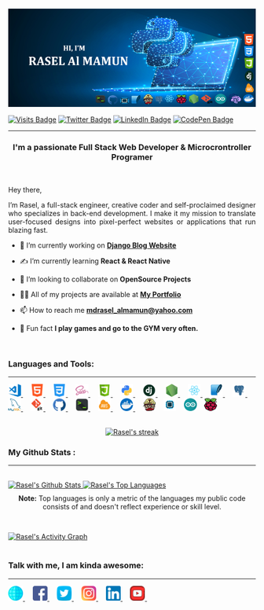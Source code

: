[![Rasel's GitHub Banner](image/banner/poster.png)](https://)

[![Visits Badge](https://badges.pufler.dev/visits/braydoncoyer/braydoncoyer)](https://)
[![Twitter Badge](https://img.shields.io/badge/Twitter-Profile-informational?style=flat&logo=twitter&logoColor=white&color=1CA2F1)](https://twitter.com/MDRASELALMAMUN4)
[![LinkedIn Badge](https://img.shields.io/badge/LinkedIn-Profile-informational?style=flat&logo=linkedin&logoColor=white&color=0D76A8)](https://www.linkedin.com/in/rasel-al-mamun/)
[![CodePen Badge](https://img.shields.io/badge/CodePen-Profile-informational?style=flat&logo=codepen&logoColor=white&color=black)](https://codepen.io/rasel-al-mamun)
___

<h3 align="center">
 I'm a passionate Full Stack Web Developer & Microcrontroller Programer
</h3>

<br>

<p>Hey there,</p>
<p style="text-align:justify">
  I’m Rasel, a full-stack engineer, creative coder and self-proclaimed designer who specializes in back-end development. I make it my mission to translate user-focused designs into pixel-perfect websites or applications that run blazing fast.
</p>

- 💼 I’m currently working on **[Django Blog Website](https://github.com/)**

- ✍ I’m currently learning **React & React Native**

- 👯 I’m looking to collaborate on **OpenSource Projects**

- 👨‍💻 All of my projects are available at **[My Portfolio](https://subhamraoniar.com)**

- 📫 How to reach me **mdrasel_almamun@yahoo.com**

- 💬 Fun fact **I play games and go to the GYM very often.**

<br>

### Languages and Tools:
---
<a href="https://code.visualstudio.com/" target="_blank">
  <img alt="Visual Studio Code" width="26px" height="26px" src="https://github.com/Rasel-Al-Mamun/Rasel-Al-Mamun/blob/main/image/work/visual-studio-code.png?raw=true" />
</a>&nbsp;&nbsp;&nbsp;
<a href="https://www.w3.org/html/" target="_blank">
  <img alt="HTML5" width="26px" height="26px" src="https://github.com/Rasel-Al-Mamun/Rasel-Al-Mamun/blob/main/image/work/html-5.png?raw=true" />
</a>&nbsp;&nbsp;&nbsp;
<a href="https://www.w3schools.com/css/" target="_blank">
  <img alt="CSS3" width="26px" height="26px" src="https://github.com/Rasel-Al-Mamun/Rasel-Al-Mamun/blob/main/image/work/css-3.png?raw=true" />
</a>&nbsp;&nbsp;&nbsp;
<a href="https://sass-lang.com/" target="_blank">
  <img alt="Sass" width="26px" height="26px" src="https://github.com/Rasel-Al-Mamun/Rasel-Al-Mamun/blob/main/image/work/sass.png?raw=true" />
</a>&nbsp;&nbsp;&nbsp;
<a href="https://developer.mozilla.org/en-US/docs/Web/JavaScript" target="_blank">
  <img alt="JavaScript" width="26px" height="26px" src="https://github.com/Rasel-Al-Mamun/Rasel-Al-Mamun/blob/main/image/work/js.png?raw=true" />
</a>&nbsp;&nbsp;&nbsp;
<a href="https://www.python.org/" target="_blank">
  <img alt="Python" width="26px" height="26px" src="https://github.com/Rasel-Al-Mamun/Rasel-Al-Mamun/blob/main/image/work/python.png?raw=true" />
</a>&nbsp;&nbsp;&nbsp;
<a href="https://www.djangoproject.com/" target="_blank">
  <img alt="Django" width="26px" height="26px" src="https://github.com/Rasel-Al-Mamun/Rasel-Al-Mamun/blob/main/image/work/django.png?raw=true" />
</a>&nbsp;&nbsp;&nbsp;
<a href="https://nodejs.org/" target="_blank">
  <img alt="Node.js" width="26px" height="26px" src="https://github.com/Rasel-Al-Mamun/Rasel-Al-Mamun/blob/main/image/work/nodejs.png?raw=true" />
</a>&nbsp;&nbsp;&nbsp;
<a href="https://reactjs.org/" target="_blank">
  <img alt="React" width="26px" height="26px" src="https://github.com/Rasel-Al-Mamun/Rasel-Al-Mamun/blob/main/image/work/react.png?raw=true" />
</a>&nbsp;&nbsp;&nbsp;
<a href="https://www.sqlite.org/index.html" target="_blank">
  <img alt="SQLite" width="26px" height="26px" src="https://github.com/Rasel-Al-Mamun/Rasel-Al-Mamun/blob/main/image/work/sqlite.png?raw=true" />
</a>&nbsp;&nbsp;&nbsp;
<a href="https://www.postgresql.org/" target="_blank">
  <img alt="PostgreSQL" width="26px" height="26px" src="https://github.com/Rasel-Al-Mamun/Rasel-Al-Mamun/blob/main/image/work/postgresql.png?raw=true" />
</a>&nbsp;&nbsp;&nbsp;
<a href="https://www.mysql.com/" target="_blank">
  <img alt="MySQL" width="26px" height="26px" src="https://github.com/Rasel-Al-Mamun/Rasel-Al-Mamun/blob/main/image/work/mysql.png?raw=true" />
</a>&nbsp;&nbsp;&nbsp;
<a href="https://git-scm.com/" target="_blank">
  <img alt="Git" width="26px" height="26px" src="https://github.com/Rasel-Al-Mamun/Rasel-Al-Mamun/blob/main/image/work/git.png?raw=true" />
</a>&nbsp;&nbsp;&nbsp;
<a href="https://github.com/" target="_blank">
  <img alt="GitHub" width="26px" height="26px" src="https://github.com/Rasel-Al-Mamun/Rasel-Al-Mamun/blob/main/image/work/github.png?raw=true" />
</a>&nbsp;&nbsp;&nbsp;
<a href="https://ubuntu.com/tutorials/command-line-for-beginners" target="_blank">
  <img alt="Terminal" width="26px" height="26px" src="https://github.com/Rasel-Al-Mamun/Rasel-Al-Mamun/blob/main/image/work/terminal.png?raw=true" />
</a>&nbsp;&nbsp;&nbsp;
<a href="https://aws.amazon.com/" target="_blank">
  <img alt="AWS" width="26px" height="26px" src="https://github.com/Rasel-Al-Mamun/Rasel-Al-Mamun/blob/main/image/work/aws.png?raw=true" />
</a>&nbsp;&nbsp;&nbsp;
<a href="https://www.docker.com/" target="_blank">
  <img alt="Docker" width="26px" height="26px" src="https://github.com/Rasel-Al-Mamun/Rasel-Al-Mamun/blob/main/image/work/docker.png?raw=true" />
</a>&nbsp;&nbsp;&nbsp;
<a href="https://travis-ci.org/" target="_blank">
  <img alt="Travis" width="26px" height="26px" src="https://github.com/Rasel-Al-Mamun/Rasel-Al-Mamun/blob/main/image/work/travis.png?raw=true" 
/></a>&nbsp;&nbsp;&nbsp;
<a href="https://en.wikipedia.org/wiki/Microcontroller" target="_blank">
  <img alt="Microcontroller" width="26px" height="26px" src="https://github.com/Rasel-Al-Mamun/Rasel-Al-Mamun/blob/main/image/work/microcontroller.png?raw=true" 
/></a>&nbsp;&nbsp;&nbsp;
<a href="https://www.arduino.cc/" target="_blank">
  <img alt="Arduino" width="26px" height="26px" src="https://github.com/Rasel-Al-Mamun/Rasel-Al-Mamun/blob/main/image/work/arduino.png?raw=true" 
/></a>&nbsp;&nbsp;&nbsp;
<a href="https://www.raspberrypi.org/" target="_blank">
  <img alt="Rasberry-pi" width="26px" height="26px" src="https://github.com/Rasel-Al-Mamun/Rasel-Al-Mamun/blob/main/image/work/rasberry-pi.png?raw=true" 
/></a>&nbsp;&nbsp;&nbsp;

<br>
<br>

<p align="center">
    <a href="https://github.com/Rasel-Al-Mamun/github-readme-streak-stats">
        <img title="Get streak stats for your profile at git.io/streak-stats" alt="Rasel's streak" src="https://github-readme-streak-stats.herokuapp.com/?user=Rasel-Al-Mamun&theme=black-ice&hide_border=true&stroke=0000&background=060A0CD0"/>
    </a>
</p>

###  My Github Stats :
___

<br/>

<a href="https://github.com/Rasel-Al-Mamun/github-readme-stats">
  <img alt="Rasel's Github Stats" src="https://github-readme-stats.vercel.app/api?username=Rasel-Al-Mamun&show_icons=true&count_private=true&theme=react&hide_border=true&bg_color=0D1117" />
</a>
<a href="https://github.com/Rasel-Al-Mamun/github-readme-stats">
  <img alt="Rasel's Top Languages" src="https://github-readme-stats.vercel.app/api/top-langs/?username=Rasel-Al-Mamun&langs_count=8&count_private=true&layout=compact&theme=react&hide_border=true&bg_color=0D1117" />
</a>

<br/>

<div align="center" style="padding:10px 0;">
  <b>Note:</b> 
  <span>
    Top languages is only a metric of the languages my public code consists of and doesn't reflect experience or skill level.
  </span>
</div>

<br/>
<br/>

<a href="https://github.com/Rasel-Al-Mamun/github-readme-activity-graph">
  <img alt="Rasel's Activity Graph" src="https://activity-graph.herokuapp.com/graph?username=Rasel-Al-Mamun&bg_color=0D1117&color=5BCDEC&line=5BCDEC&point=FFFFFF&hide_border=true" />
</a>

<br/>
<br/>

### Talk with me, I am kinda awesome:
---
<a href="">
  <img height="30" src="https://github.com/Rasel-Al-Mamun/Rasel-Al-Mamun/blob/main/image/social/world-wide-web.png?raw=true">
</a>&nbsp;&nbsp;&nbsp;
<a href="https://www.facebook.com/mrraselalmamun/">
  <img height="30" src="https://github.com/Rasel-Al-Mamun/Rasel-Al-Mamun/blob/main/image/social/facebook.png?raw=true">
</a>&nbsp;&nbsp;&nbsp;
<a href="https://twitter.com/MDRASELALMAMUN4">
  <img height="30" src="https://github.com/Rasel-Al-Mamun/Rasel-Al-Mamun/blob/main/image/social/twitter.png?raw=true">
</a>&nbsp;&nbsp;&nbsp;
<a href="https://www.instagram.com/pm_rasel_al_mamun/">
  <img height="30" src="https://github.com/Rasel-Al-Mamun/Rasel-Al-Mamun/blob/main/image/social/instagram.png?raw=true">
</a>&nbsp;&nbsp;&nbsp;
<a href="https://www.linkedin.com/in/md-rasel-al-mamun-297589162/">
  <img height="30" src="https://github.com/Rasel-Al-Mamun/Rasel-Al-Mamun/blob/main/image/social/linkedin.png?raw=true">
</a>&nbsp;&nbsp;&nbsp;
<a href="https://www.youtube.com/channel/UCosAo_CQY9XVPW0xObwuJ0w">
  <img height="30" src="https://github.com/Rasel-Al-Mamun/Rasel-Al-Mamun/blob/main/image/social/youtube.png?raw=true">
</a>&nbsp;&nbsp;&nbsp;
